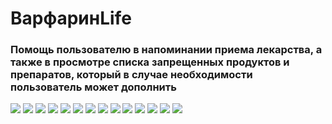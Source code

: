 # ВарфаринLife

### Помощь пользователю в напоминании приема лекарства, а также в просмотре списка запрещенных продуктов и препаратов, который в случае необходимости пользователь может дополнить

<img src="https://sun9-15.userapi.com/c855420/v855420861/23b9a3/Av8ir5bVcIA.jpg">
<img src="https://sun9-57.userapi.com/c854320/v854320861/23e08a/W-kYYvfFWUY.jpg">
<img src="https://sun9-68.userapi.com/c857624/v857624861/218728/Tbs1OBsP_xg.jpg">
<img src="https://sun9-35.userapi.com/c857624/v857624861/218731/tjn9Sl4uvSw.jpg">
<img src="https://sun9-15.userapi.com/c857624/v857624861/21873a/_ruM-2UExoA.jpg">
<img src="https://sun9-2.userapi.com/c857624/v857624861/2186f9/RtR9UI-dBVw.jpg">
<img src="https://sun9-65.userapi.com/c857624/v857624861/218702/T2tuAacK_zc.jpg">
<img src="https://sun9-30.userapi.com/c857624/v857624861/21870b/bvulyFAU9Io.jpg">
<img src="https://sun9-52.userapi.com/c857624/v857624861/218715/r09EU1hGbEk.jpg">
<img src="https://sun9-26.userapi.com/c857624/v857624861/21871f/QoFpHTDikuo.jpg">
<img src="https://sun9-56.userapi.com/c857624/v857624861/218756/hVSK2Fr7DHQ.jpg">
<img src="https://sun9-21.userapi.com/c857624/v857624861/218760/6HePPpJzR4Y.jpg">
<img src="https://sun9-29.userapi.com/c857624/v857624861/218744/PLuSSBnuvms.jpg">
<img src="https://sun9-67.userapi.com/c857624/v857624861/21874d/HN9EucHfPXY.jpg">
